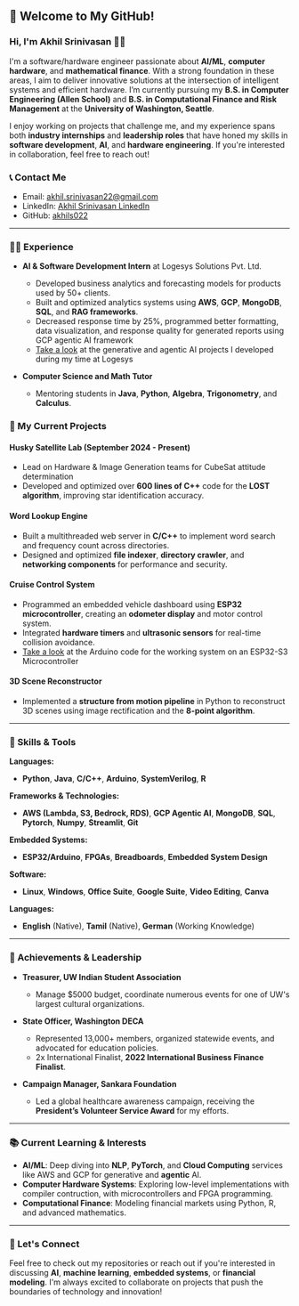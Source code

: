 ## 👋 Welcome to My GitHub! 

### Hi, I'm **Akhil Srinivasan** 👨‍💻

I'm a software/hardware engineer passionate about **AI/ML**, **computer hardware**, and **mathematical finance**. With a strong foundation in these areas, I aim to deliver innovative solutions at the intersection of intelligent systems and efficient hardware. I’m currently pursuing my **B.S. in Computer Engineering (Allen School)** and **B.S. in Computational Finance and Risk Management** at the **University of Washington, Seattle**.

I enjoy working on projects that challenge me, and my experience spans both **industry internships** and **leadership roles** that have honed my skills in **software development**, **AI**, and **hardware engineering**. If you're interested in collaboration, feel free to reach out!

### 📞 Contact Me
- Email: [akhil.srinivasan22@gmail.com](mailto:akhil.srinivasan22@gmail.com)
- LinkedIn: [Akhil Srinivasan LinkedIn](https://www.linkedin.com/in/akhil-srinivasan22)
- GitHub: [akhils022](https://github.com/akhils022)

---

### 👨‍💻 Experience

- **AI & Software Development Intern** at Logesys Solutions Pvt. Ltd.
  - Developed business analytics and forecasting models for products used by 50+ clients.
  - Built and optimized analytics systems using **AWS**, **GCP**, **MongoDB**, **SQL**, and **RAG frameworks**.
  - Decreased response time by 25%, programmed better formatting, data visualization, and response quality for generated reports using GCP agentic AI framework
  - [Take a look](https://github.com/akhils022/internshipProjects) at the generative and agentic AI projects I developed during my time at Logesys

- **Computer Science and Math Tutor**  
  - Mentoring students in **Java**, **Python**, **Algebra**, **Trigonometry**, and **Calculus**.

### 🚀 My Current Projects

#### **Husky Satellite Lab** (September 2024 - Present)
- Lead on Hardware & Image Generation teams for CubeSat attitude determination
- Developed and optimized over **600 lines of C++** code for the **LOST algorithm**, improving star identification accuracy.

#### **Word Lookup Engine**
- Built a multithreaded web server in **C/C++** to implement word search and frequency count across directories.
- Designed and optimized **file indexer**, **directory crawler**, and **networking components** for performance and security.

#### **Cruise Control System**
- Programmed an embedded vehicle dashboard using **ESP32 microcontroller**, creating an **odometer display** and motor control system.
- Integrated **hardware timers** and **ultrasonic sensors** for real-time collision avoidance.
- [Take a look](https://github.com/akhils022/internshipProjects/tree/main/Cruise%20Control%20Embedded%20System) at the Arduino code for the working system on an ESP32-S3 Microcontroller

#### **3D Scene Reconstructor**
- Implemented a **structure from motion pipeline** in Python to reconstruct 3D scenes using image rectification and the **8-point algorithm**.

---

### 🌱 Skills & Tools

**Languages:**  
- **Python**, **Java**, **C/C++**, **Arduino**, **SystemVerilog**, **R**

**Frameworks & Technologies:**  
- **AWS (Lambda, S3, Bedrock, RDS)**, **GCP Agentic AI**, **MongoDB**, **SQL**, **Pytorch**, **Numpy**, **Streamlit**, **Git**

**Embedded Systems:**  
- **ESP32/Arduino**, **FPGAs**, **Breadboards**, **Embedded System Design**

**Software:**  
- **Linux**, **Windows**, **Office Suite**, **Google Suite**, **Video Editing**, **Canva**

**Languages:**  
- **English** (Native), **Tamil** (Native), **German** (Working Knowledge)

---

### 🏅 Achievements & Leadership

- **Treasurer, UW Indian Student Association**
  - Manage $5000 budget, coordinate numerous events for one of UW's largest cultural organizations.

- **State Officer, Washington DECA**  
  - Represented 13,000+ members, organized statewide events, and advocated for education policies.
  - 2x International Finalist, **2022 International Business Finance Finalist**.

- **Campaign Manager, Sankara Foundation**  
  - Led a global healthcare awareness campaign, receiving the **President’s Volunteer Service Award** for my efforts.

---

### 📚 Current Learning & Interests
- **AI/ML**: Deep diving into **NLP**, **PyTorch**, and **Cloud Computing** services like AWS and GCP for generative and **agentic** AI.
- **Computer Hardware Systems**: Exploring low-level implementations with compiler contruction, with microcontrollers and FPGA programming.
- **Computational Finance**: Modeling financial markets using Python, R, and advanced mathematics.

---

### 💬 Let's Connect
Feel free to check out my repositories or reach out if you're interested in discussing **AI**, **machine learning**, **embedded systems**, or **financial modeling**. I'm always excited to collaborate on projects that push the boundaries of technology and innovation!

